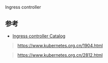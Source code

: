 Ingress controller

## 参考

* [Ingress controller Catalog](https://github.com/kubernetes/ingress-nginx/blob/master/docs/catalog.md)

> https://www.kubernetes.org.cn/1904.html

> https://www.kubernetes.org.cn/2812.html